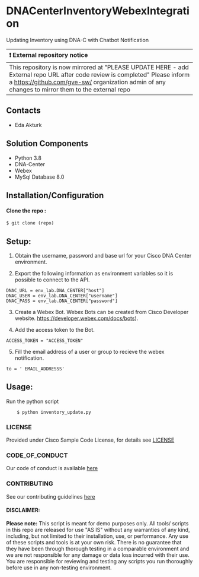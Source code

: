 # DNACenterInventoryWebexIntegration
Updating Inventory using DNA-C with Chatbot Notification 






| :exclamation:  External repository notice   |
|:---------------------------|
| This repository is now mirrored at "PLEASE UPDATE HERE - add External repo URL after code review is completed"  Please inform a https://github.com/gve-sw/ organization admin of any changes to mirror them to the external repo |
## Contacts
* Eda Akturk 

## Solution Components
* Python 3.8
*  DNA-Center
*  Webex
*  MySql Database 8.0  

## Installation/Configuration

#### Clone the repo :
```$ git clone (repo)```

## Setup: 
1. Obtain the username, password and base url for your Cisco DNA Center environment.

2. Export the following information as environment variables so it is possible to connect to the API.
```
DNAC_URL = env_lab.DNA_CENTER["host"]
DNAC_USER = env_lab.DNA_CENTER["username"]
DNAC_PASS = env_lab.DNA_CENTER["password"]
```

3. Create a Webex Bot. Webex Bots can be created from Cisco Developer website. https://developer.webex.com/docs/bots). 

4. Add the access token to the Bot.
```
ACCESS_TOKEN = "ACCESS_TOKEN"
```

5. Fill the email address of a user or group to recieve the webex notification. 
```
to = ' EMAIL_ADDRESSS'
```

## Usage: 
Run the python script
```
    $ python inventory_update.py
```

### LICENSE

Provided under Cisco Sample Code License, for details see [LICENSE](LICENSE.md)

### CODE_OF_CONDUCT

Our code of conduct is available [here](CODE_OF_CONDUCT.md)

### CONTRIBUTING

See our contributing guidelines [here](CONTRIBUTING.md)

#### DISCLAIMER:
<b>Please note:</b> This script is meant for demo purposes only. All tools/ scripts in this repo are released for use "AS IS" without any warranties of any kind, including, but not limited to their installation, use, or performance. Any use of these scripts and tools is at your own risk. There is no guarantee that they have been through thorough testing in a comparable environment and we are not responsible for any damage or data loss incurred with their use.
You are responsible for reviewing and testing any scripts you run thoroughly before use in any non-testing environment.
